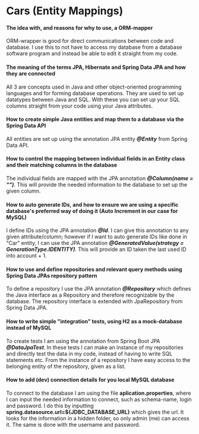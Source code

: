 # Cars (Entity Mappings)

#### The idea with, and reasons for why to use, a ORM-mapper
ORM-wrapper is good for direct communications between code and database.
I use this to not have to access my database from a database software program 
and instead be able to edit it straight from my code.

#### The meaning of the terms JPA, Hibernate and Spring Data JPA and how they are connected
All 3 are concepts used in Java and other object-oriented programming languages and for forming database operations.
They are used to set up datatypes between Java and SQL. With these you can set up your SQL columns straight from your code using your Java attributes.

#### How to create simple Java entities and map them to a database via the Spring Data API
All entities are set up using the annotation JPA entity ***@Entity*** from Spring Data API.

#### How to control the mapping between individual fields in an Entity class and their matching columns in the database
The individual fields are mapped with the JPA annotation ***@Column(name = "")***.
This will provide the needed information to the database to set up the given column.

#### How to auto generate IDs, and how to ensure we are using  a specific database's preferred way of doing it (Auto Increment in our case for  MySQL)
I define IDs using the JPA annotation ***@Id***.
I can give this annotation to any given attribute/column;
however if I want to auto generate IDs like done in "Car" entity,
I can use the JPA annotation ***@GeneratedValue(strategy = GenerationType.IDENTITY)***.
This will provide an ID taken the last used ID into account + 1.

#### How to use and define repositories and relevant query methods using Spring Data JPAs repository pattern
To define a repository I use the JPA annotation ***@Repository***
which defines the Java interface as a Repository and therefore recognizable by the database.
The repository interface is extended with JpaRepository from Spring Data JPA.

#### How to write simple "integration" tests, using H2 as a mock-database instead of MySQL
To create tests I am using the annotation from Spring Boot JPA ***@DataJpaTest***.
In these tests I can make an instance of my repositories and directly test the data in my code, 
instead of having to write SQL statements etc.
From the instance of a repository I have easy access to the belonging entity of the repository, given as a list.

#### How to add (dev) connection details for you local MySQL database
To connect to the database I am using the file **aplication.properties**, 
where I can input the needed information to connect, such as schema-name, login and password.
I do this by inputting **spring.datasource.url=${JDBC_DATABASE_URL}**
which gives the url. It looks for the information in a hidden folder, so only admin (me) can access it.
The same is done with the username and password.